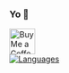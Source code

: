 ### Yo 👋
<a href='https://ko-fi.com/supportkofi' target='_blank'><img height='35' style='border:0px;height:46px;' src='https://az743702.vo.msecnd.net/cdn/kofi3.png?v=0' border='0' alt='Buy Me a Coffee at ko-fi.com' />  
[![Languages](https://github-readme-stats.vercel.app/api/top-langs/?username=LockBlock-dev)]()
